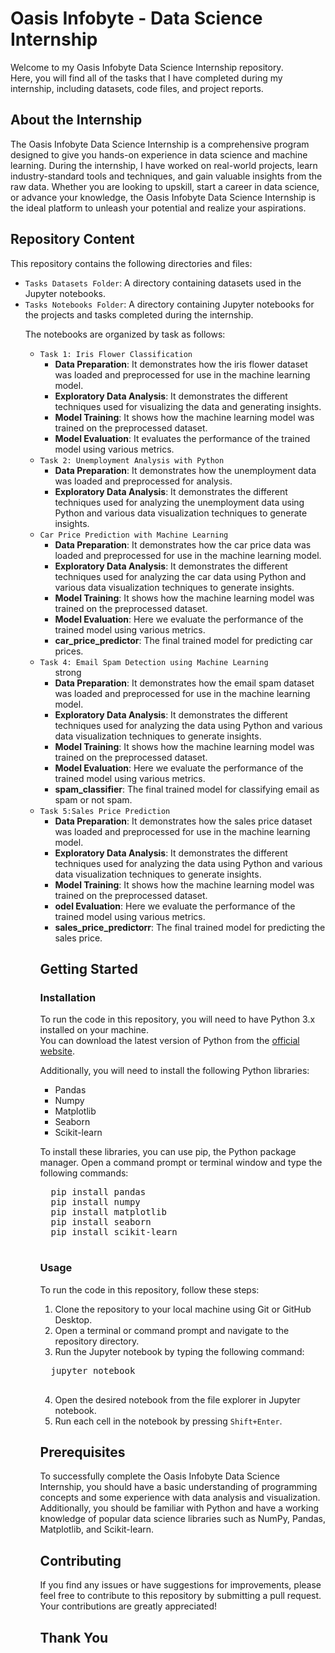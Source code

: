 <!DOCTYPE html>
<body>
	<h1>Oasis Infobyte - Data Science Internship</h1>
 	<p>Welcome to my Oasis Infobyte Data Science Internship repository.<br>
     Here, you will find all of the tasks that I have completed during my internship, including datasets, code files, and project reports.<br>
     
  <h2>About the Internship</h2>
	<p>The Oasis Infobyte Data Science Internship is a comprehensive program designed to give you hands-on experience in data science and machine learning.
     During the internship, I have worked on real-world projects, learn industry-standard tools and techniques, and gain valuable insights from the raw data.
     Whether you are looking to upskill, start a career in data science, or advance your knowledge, the Oasis Infobyte Data Science Internship is the ideal platform 
     to unleash your potential and realize your aspirations.
  </p>
  
  <h2>Repository Content</h2>

  <p>This repository contains the following directories and files:</p>

  <ul>
    <li><code>Tasks Datasets Folder</code>: A directory containing datasets used in the Jupyter notebooks.</li>
    <li><code>Tasks Notebooks Folder</code>: A directory containing Jupyter notebooks for the projects and tasks completed during the internship.</li>
  <p>The notebooks are organized by task as follows:</p>
    <ul>
      <li><code>Task 1: Iris Flower Classification</code>
        <ul>
          <li><strong>Data Preparation</strong>: It demonstrates how the iris flower dataset was loaded and preprocessed for use in the machine learning model.</li>
          <li><strong>Exploratory Data Analysis</strong>: It demonstrates the different techniques used for visualizing the data and generating insights.</li>
          <li><strong>Model Training</strong>: It shows how the machine learning model was trained on the preprocessed dataset.</li>
          <li><strong>Model Evaluation</strong>: It evaluates the performance of the trained model using various metrics.</li>
        </ul>
      </li>
      <li><code>Task 2: Unemployment Analysis with Python</code>
        <ul>
          <li><strong>Data Preparation</strong>: It demonstrates how the unemployment data was loaded and preprocessed for analysis.</li>
          <li><strong>Exploratory Data Analysis</strong>: It demonstrates the different techniques used for analyzing the unemployment data using Python and various data                                                         visualization techniques to generate insights.</li>
        </ul>
      </li>
      <li><code>Car Price Prediction with Machine Learning</code>
        <ul>
          <li><strong>Data Preparation</strong>: It demonstrates how the car price data was loaded and preprocessed for use in the machine learning model.</li>
          <li><strong>Exploratory Data Analysis</strong>: It demonstrates the different techniques used for analyzing the car data using Python and various data                                                         visualization techniques to generate insights.</li>
          <li><strong>Model Training</strong>: It shows how the machine learning model was trained on the preprocessed dataset.</li>
          <li><strong>Model Evaluation</strong>: Here we evaluate the performance of the trained model using various metrics.</li>
          <li><strong>car_price_predictor</strong>: The final trained model for predicting car prices.</li>
        </ul>
      </li>
      <li><code>Task 4: Email Spam Detection using Machine Learning</code>
        <ul>strong
          <li><strong>Data Preparation</strong>: It demonstrates how the email spam dataset was loaded and preprocessed for use in the machine learning model.</li>
          <li><strong>Exploratory Data Analysis</strong>: It demonstrates the different techniques used for analyzing the  data using Python and various data                                                         visualization techniques to generate insights.</li>
          <li><strong>Model Training</strong>: It shows how the machine learning model was trained on the preprocessed dataset.</li>
          <li><strong>Model Evaluation</strong>: Here we evaluate the performance of the trained model using various metrics.</li>
          <li><strong>spam_classifier</strong>: The final trained model for classifying email as spam or not spam.</li>
        </ul>
      </li>
      <li><code>Task 5:Sales Price Prediction</code>
        <ul>
          <li><strong>Data Preparation</strong>: It demonstrates how the sales price dataset was loaded and preprocessed for use in the machine learning model.</li>
          <li><strong>Exploratory Data Analysis</strong>: It demonstrates the different techniques used for analyzing the data using Python and various data                                                         visualization techniques to generate insights.</li>
          <li><strong>Model Training</strong>: It shows how the machine learning model was trained on the preprocessed dataset.</li>
          <li><strong>odel Evaluation</strong>: Here we evaluate the performance of the trained model using various metrics.</li>
          <li><strong>sales_price_predictorr</strong>: The final trained model for predicting the sales price.</li>
        </ul>
      </li>
  </h2>
 
  <h2>Getting Started</h2>

  <h3>Installation</h3>
  <p>To run the code in this repository, you will need to have Python 3.x installed on your machine.<br>
     You can download the latest version of Python from the <a href="https://www.python.org/downloads/">official website</a>.</p>

  <p>Additionally, you will need to install the following Python libraries:</p>

  <ul>
    <li>Pandas</li>
    <li>Numpy</li>
    <li>Matplotlib</li>
    <li>Seaborn</li>
    <li>Scikit-learn</li>
  </ul>

  <p>To install these libraries, you can use pip, the Python package manager. Open a command prompt or terminal window and type the following commands:</p>

  <pre>
  pip install pandas
  pip install numpy
  pip install matplotlib
  pip install seaborn
  pip install scikit-learn
  </pre>

  <h3>Usage</h3>

  <p>To run the code in this repository, follow these steps:</p>

  <ol>
    <li>Clone the repository to your local machine using Git or GitHub Desktop.</li>
    <li>Open a terminal or command prompt and navigate to the repository directory.</li>
    <li>Run the Jupyter notebook by typing the following command:</li>
  </ol>

  <pre>
  jupyter notebook
  </pre>

  <ol start="4">
    <li>Open the desired notebook from the file explorer in Jupyter notebook.</li>
    <li>Run each cell in the notebook by pressing <code>Shift+Enter</code>.</li>
  </ol>
  </h3>
  

  <h2>Prerequisites</h2>
	<p>To successfully complete the Oasis Infobyte Data Science Internship, you should have a basic understanding of programming concepts and some experience with data analysis and visualization. Additionally, you should be familiar with Python and have a working knowledge of popular data science libraries such as NumPy, Pandas, Matplotlib, and Scikit-learn.</p>
	<h2>Contributing</h2>
	<p>If you find any issues or have suggestions for improvements, please feel free to contribute to this repository by submitting a pull request. Your contributions are greatly appreciated!</p>
  
  <h2>Thank You</h2>
</body>
</html>
